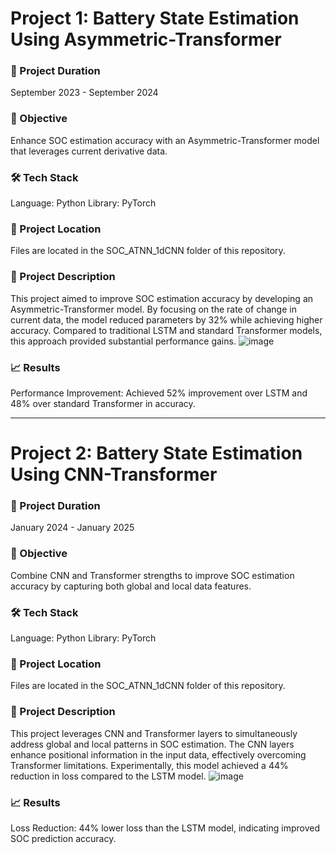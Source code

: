 # Project 1: Battery State Estimation Using Asymmetric-Transformer
### 📅 Project Duration
September 2023 - September 2024
### 🎯 Objective
Enhance SOC estimation accuracy with an Asymmetric-Transformer model that leverages current derivative data.
### 🛠 Tech Stack
Language: Python
Library: PyTorch
### 📂 Project Location
Files are located in the SOC_ATNN_1dCNN folder of this repository.
### 📜 Project Description
This project aimed to improve SOC estimation accuracy by developing an Asymmetric-Transformer model. By focusing on the rate of change in current data, the model reduced parameters by 32% while achieving higher accuracy. Compared to traditional LSTM and standard Transformer models, this approach provided substantial performance gains.
![image](https://github.com/user-attachments/assets/3db3c25d-28ba-443c-92e8-86bfbe5568d4)
### 📈 Results
Performance Improvement: Achieved 52% improvement over LSTM and 48% over standard Transformer in accuracy.

-----------------

# Project 2: Battery State Estimation Using CNN-Transformer
### 📅 Project Duration
January 2024 - January 2025
### 🎯 Objective
Combine CNN and Transformer strengths to improve SOC estimation accuracy by capturing both global and local data features.
### 🛠 Tech Stack
Language: Python
Library: PyTorch
### 📂 Project Location
Files are located in the SOC_ATNN_1dCNN folder of this repository.
### 📜 Project Description
This project leverages CNN and Transformer layers to simultaneously address global and local patterns in SOC estimation. The CNN layers enhance positional information in the input data, effectively overcoming Transformer limitations. Experimentally, this model achieved a 44% reduction in loss compared to the LSTM model.
![image](https://github.com/user-attachments/assets/7a81e5f7-9d9e-469e-9f19-2ef597d7f5cc)

### 📈 Results
Loss Reduction: 44% lower loss than the LSTM model, indicating improved SOC prediction accuracy.
